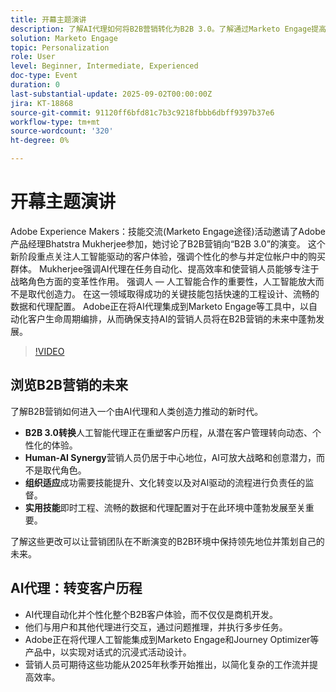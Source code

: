 ```yaml
---
title: 开幕主题演讲
description: 了解AI代理如何将B2B营销转化为B2B 3.0。了解通过Marketo Engage提高效率、个性化和客户旅程的策略。
solution: Marketo Engage
topic: Personalization
role: User
level: Beginner, Intermediate, Experienced
doc-type: Event
duration: 0
last-substantial-update: 2025-09-02T00:00:00Z
jira: KT-18868
source-git-commit: 91120ff6bfd81c7b3c9218fbbb6dbff9397b37e6
workflow-type: tm+mt
source-wordcount: '320'
ht-degree: 0%

---
```



# 开幕主题演讲

Adobe Experience Makers：技能交流(Marketo Engage途径)活动邀请了Adobe产品经理Bhatstra Mukherjee参加，她讨论了B2B营销向“B2B 3.0”的演变。 这个新阶段重点关注人工智能驱动的客户体验，强调个性化的参与并定位帐户中的购买群体。 Mukherjee强调AI代理在任务自动化、提高效率和使营销人员能够专注于战略角色方面的变革性作用。 强调人 — 人工智能合作的重要性，人工智能放大而不是取代创造力。 在这一领域取得成功的关键技能包括快速的工程设计、流畅的数据和代理配置。 Adobe正在将AI代理集成到Marketo Engage等工具中，以自动化客户生命周期编排，从而确保支持AI的营销人员将在B2B营销的未来中蓬勃发展。

>[!VIDEO](https://video.tv.adobe.com/v/3471392/?learn=on&enablevpops)

## 浏览B2B营销的未来

了解B2B营销如何进入一个由AI代理和人类创造力推动的新时代。

* **B2B 3.0转换**&#x200B;人工智能代理正在重塑客户历程，从潜在客户管理转向动态、个性化的体验。
* **Human-AI Synergy**&#x200B;营销人员仍居于中心地位，AI可放大战略和创意潜力，而不是取代角色。
* **组织适应**&#x200B;成功需要技能提升、文化转变以及对AI驱动的流程进行负责任的监督。
* **实用技能**&#x200B;即时工程、流畅的数据和代理配置对于在此环境中蓬勃发展至关重要。

了解这些更改可以让营销团队在不断演变的B2B环境中保持领先地位并策划自己的未来。

## AI代理：转变客户历程

* AI代理自动化并个性化整个B2B客户体验，而不仅仅是商机开发。
* 他们与用户和其他代理进行交互，通过问题推理，并执行多步任务。
* Adobe正在将代理人工智能集成到Marketo Engage和Journey Optimizer等产品中，以实现对话式的沉浸式活动设计。
* 营销人员可期待这些功能从2025年秋季开始推出，以简化复杂的工作流并提高效率。
